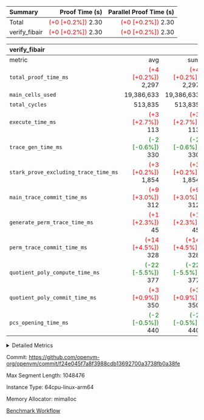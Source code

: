 | Summary | Proof Time (s) | Parallel Proof Time (s) |
|:---|---:|---:|
| Total | <span style='color: red'>(+0 [+0.2%])</span> 2.30 | <span style='color: red'>(+0 [+0.2%])</span> 2.30 |
| verify_fibair | <span style='color: red'>(+0 [+0.2%])</span> 2.30 | <span style='color: red'>(+0 [+0.2%])</span> 2.30 |


| verify_fibair |||||
|:---|---:|---:|---:|---:|
|metric|avg|sum|max|min|
| `total_proof_time_ms ` | <span style='color: red'>(+4 [+0.2%])</span> 2,297 | <span style='color: red'>(+4 [+0.2%])</span> 2,297 | <span style='color: red'>(+4 [+0.2%])</span> 2,297 | <span style='color: red'>(+4 [+0.2%])</span> 2,297 |
| `main_cells_used     ` |  19,386,633 |  19,386,633 |  19,386,633 |  19,386,633 |
| `total_cycles        ` |  513,835 |  513,835 |  513,835 |  513,835 |
| `execute_time_ms     ` | <span style='color: red'>(+3 [+2.7%])</span> 113 | <span style='color: red'>(+3 [+2.7%])</span> 113 | <span style='color: red'>(+3 [+2.7%])</span> 113 | <span style='color: red'>(+3 [+2.7%])</span> 113 |
| `trace_gen_time_ms   ` | <span style='color: green'>(-2 [-0.6%])</span> 330 | <span style='color: green'>(-2 [-0.6%])</span> 330 | <span style='color: green'>(-2 [-0.6%])</span> 330 | <span style='color: green'>(-2 [-0.6%])</span> 330 |
| `stark_prove_excluding_trace_time_ms` | <span style='color: red'>(+3 [+0.2%])</span> 1,854 | <span style='color: red'>(+3 [+0.2%])</span> 1,854 | <span style='color: red'>(+3 [+0.2%])</span> 1,854 | <span style='color: red'>(+3 [+0.2%])</span> 1,854 |
| `main_trace_commit_time_ms` | <span style='color: red'>(+9 [+3.0%])</span> 312 | <span style='color: red'>(+9 [+3.0%])</span> 312 | <span style='color: red'>(+9 [+3.0%])</span> 312 | <span style='color: red'>(+9 [+3.0%])</span> 312 |
| `generate_perm_trace_time_ms` | <span style='color: red'>(+1 [+2.3%])</span> 45 | <span style='color: red'>(+1 [+2.3%])</span> 45 | <span style='color: red'>(+1 [+2.3%])</span> 45 | <span style='color: red'>(+1 [+2.3%])</span> 45 |
| `perm_trace_commit_time_ms` | <span style='color: red'>(+14 [+4.5%])</span> 328 | <span style='color: red'>(+14 [+4.5%])</span> 328 | <span style='color: red'>(+14 [+4.5%])</span> 328 | <span style='color: red'>(+14 [+4.5%])</span> 328 |
| `quotient_poly_compute_time_ms` | <span style='color: green'>(-22 [-5.5%])</span> 377 | <span style='color: green'>(-22 [-5.5%])</span> 377 | <span style='color: green'>(-22 [-5.5%])</span> 377 | <span style='color: green'>(-22 [-5.5%])</span> 377 |
| `quotient_poly_commit_time_ms` | <span style='color: red'>(+3 [+0.9%])</span> 350 | <span style='color: red'>(+3 [+0.9%])</span> 350 | <span style='color: red'>(+3 [+0.9%])</span> 350 | <span style='color: red'>(+3 [+0.9%])</span> 350 |
| `pcs_opening_time_ms ` | <span style='color: green'>(-2 [-0.5%])</span> 440 | <span style='color: green'>(-2 [-0.5%])</span> 440 | <span style='color: green'>(-2 [-0.5%])</span> 440 | <span style='color: green'>(-2 [-0.5%])</span> 440 |



<details>
<summary>Detailed Metrics</summary>

|  | verify_program_compile_ms | total_cells | stark_prove_excluding_trace_time_ms | quotient_poly_compute_time_ms | quotient_poly_commit_time_ms | perm_trace_commit_time_ms | pcs_opening_time_ms | main_trace_commit_time_ms |
| --- | --- | --- | --- | --- | --- | --- | --- |
|  | 4 | 65,536 | 66 | 3 | 13 | 0 | 31 | 17 | 

| air_name | rows | quotient_deg | main_cols | interactions | constraints | cells |
| --- | --- | --- | --- | --- | --- | --- |
| AccessAdapterAir<2> |  | 4 |  | 5 | 12 |  | 
| AccessAdapterAir<4> |  | 4 |  | 5 | 12 |  | 
| AccessAdapterAir<8> |  | 4 |  | 5 | 12 |  | 
| FibonacciAir | 32,768 | 1 | 2 |  | 5 | 65,536 | 
| FriReducedOpeningAir |  | 4 |  | 35 | 59 |  | 
| NativePoseidon2Air<BabyBearParameters>, 1> |  | 4 |  | 176 | 590 |  | 
| PhantomAir |  | 4 |  | 3 | 4 |  | 
| ProgramAir |  | 1 |  | 1 | 4 |  | 
| VariableRangeCheckerAir |  | 1 |  | 1 | 4 |  | 
| VmAirWrapper<BranchNativeAdapterAir, BranchEqualCoreAir<1> |  | 2 |  | 11 | 23 |  | 
| VmAirWrapper<JalNativeAdapterAir, JalCoreAir> |  | 4 |  | 7 | 6 |  | 
| VmAirWrapper<NativeAdapterAir<2, 0>, PublicValuesCoreAir> |  | 4 |  | 11 | 22 |  | 
| VmAirWrapper<NativeAdapterAir<2, 1>, FieldArithmeticCoreAir> |  | 4 |  | 15 | 23 |  | 
| VmAirWrapper<NativeLoadStoreAdapterAir<1>, NativeLoadStoreCoreAir<1> |  | 4 |  | 15 | 20 |  | 
| VmAirWrapper<NativeLoadStoreAdapterAir<4>, NativeLoadStoreCoreAir<4> |  | 4 |  | 15 | 20 |  | 
| VmAirWrapper<NativeVectorizedAdapterAir<4>, FieldExtensionCoreAir> |  | 4 |  | 15 | 23 |  | 
| VmConnectorAir |  | 4 |  | 3 | 8 |  | 
| VolatileBoundaryAir |  | 4 |  | 4 | 16 |  | 

| group | trace_gen_time_ms | total_proof_time_ms | total_cycles | total_cells | stark_prove_excluding_trace_time_ms | quotient_poly_compute_time_ms | quotient_poly_commit_time_ms | perm_trace_commit_time_ms | pcs_opening_time_ms | main_trace_commit_time_ms | main_cells_used | generate_perm_trace_time_ms | execute_time_ms |
| --- | --- | --- | --- | --- | --- | --- | --- | --- | --- | --- | --- | --- | --- |
| verify_fibair | 330 | 2,297 | 513,835 | 50,178,200 | 1,854 | 377 | 350 | 328 | 440 | 312 | 19,386,633 | 45 | 113 | 

| group | air_name | rows | prep_cols | perm_cols | main_cols | cells |
| --- | --- | --- | --- | --- | --- | --- |
| verify_fibair | AccessAdapterAir<2> | 65,536 |  | 16 | 11 | 1,769,472 | 
| verify_fibair | AccessAdapterAir<4> | 32,768 |  | 16 | 13 | 950,272 | 
| verify_fibair | AccessAdapterAir<8> | 128 |  | 16 | 17 | 4,224 | 
| verify_fibair | FriReducedOpeningAir | 512 |  | 76 | 64 | 71,680 | 
| verify_fibair | NativePoseidon2Air<BabyBearParameters>, 1> | 16,384 |  | 356 | 399 | 12,369,920 | 
| verify_fibair | PhantomAir | 16,384 |  | 8 | 6 | 229,376 | 
| verify_fibair | ProgramAir | 8,192 |  | 8 | 10 | 147,456 | 
| verify_fibair | VariableRangeCheckerAir | 262,144 | 2 | 8 | 1 | 2,359,296 | 
| verify_fibair | VmAirWrapper<BranchNativeAdapterAir, BranchEqualCoreAir<1> | 131,072 |  | 28 | 23 | 6,684,672 | 
| verify_fibair | VmAirWrapper<JalNativeAdapterAir, JalCoreAir> | 16,384 |  | 12 | 10 | 360,448 | 
| verify_fibair | VmAirWrapper<NativeAdapterAir<2, 1>, FieldArithmeticCoreAir> | 262,144 |  | 20 | 30 | 13,107,200 | 
| verify_fibair | VmAirWrapper<NativeLoadStoreAdapterAir<1>, NativeLoadStoreCoreAir<1> | 131,072 |  | 36 | 25 | 7,995,392 | 
| verify_fibair | VmAirWrapper<NativeLoadStoreAdapterAir<4>, NativeLoadStoreCoreAir<4> | 16,384 |  | 36 | 34 | 1,146,880 | 
| verify_fibair | VmAirWrapper<NativeVectorizedAdapterAir<4>, FieldExtensionCoreAir> | 8,192 |  | 20 | 40 | 491,520 | 
| verify_fibair | VmConnectorAir | 2 | 1 | 8 | 4 | 24 | 
| verify_fibair | VolatileBoundaryAir | 131,072 |  | 8 | 11 | 2,490,368 | 

</details>


Commit: https://github.com/openvm-org/openvm/commit/f24e045f7a8f3988cdb13692700a3738fb0a38fe

Max Segment Length: 1048476

Instance Type: 64cpu-linux-arm64

Memory Allocator: mimalloc

[Benchmark Workflow](https://github.com/openvm-org/openvm/actions/runs/12920615098)
